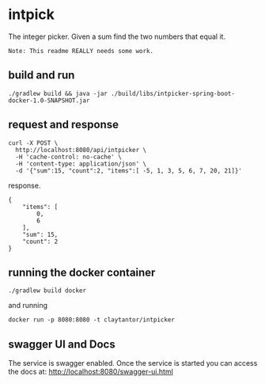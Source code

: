 # intpick
The integer picker. Given a sum find the two numbers that equal it.

`Note: This readme REALLY needs some work.`

## build and run
`./gradlew build && java -jar ./build/libs/intpicker-spring-boot-docker-1.0-SNAPSHOT.jar`


## request and response

```
curl -X POST \
  http://localhost:8080/api/intpicker \
  -H 'cache-control: no-cache' \
  -H 'content-type: application/json' \
  -d '{"sum":15, "count":2, "items":[ -5, 1, 3, 5, 6, 7, 20, 21]}'
```

response.

```
{
    "items": [
        0,
        6
    ],
    "sum": 15,
    "count": 2
}
```

## running the docker container
`./gradlew build docker`

and running

`docker run -p 8080:8080 -t claytantor/intpicker`

## swagger UI and Docs
The service is swagger enabled. Once the service is started you can access the docs at: [http://localhost:8080/swagger-ui.html](http://localhost:8080/swagger-ui.html)